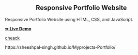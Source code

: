 <h2 align="center">Responsive Portfolio Website</h2>

  Responsive Portfolio Website using HTML, CSS, and JavaScript.

  <a href=" https://sheeshpal-singh.github.io/Myprojects-Portfolio/"><strong>➥ Live Demo</strong></a>


<a href=" https://sheeshpal-singh.github.io/Myprojects-Portfolio/" > cheack </a>
</div>
 https://sheeshpal-singh.github.io/Myprojects-Portfolio/
